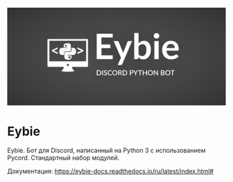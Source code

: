![](https://raw.githubusercontent.com/Eyndjl/eybie/master/logo.png)
# Eybie
Eybie. Бот для Discord, написанный на Python 3 с использованием Pycord. Стандартный набор модулей.

Документация: 
https://eybie-docs.readthedocs.io/ru/latest/index.html#